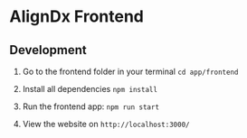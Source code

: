 # AlignDx Frontend

## Development

1. Go to the frontend folder in your terminal
`cd app/frontend`

2. Install all dependencies
`npm install`

3. Run the frontend app:
`npm run start`

4. View the website on `http://localhost:3000/`

